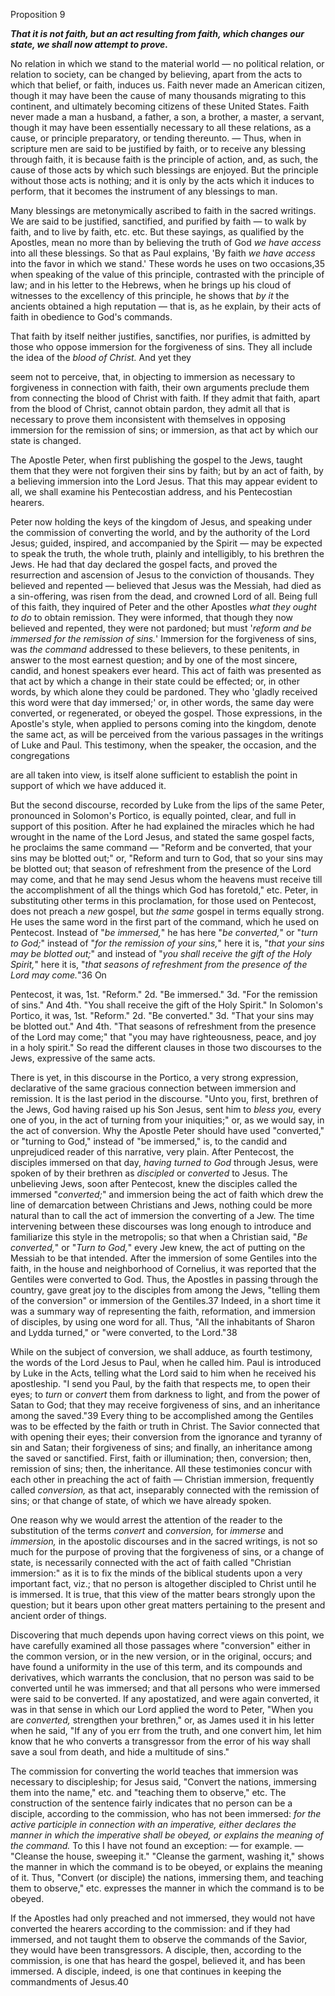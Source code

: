 Proposition 9 

***That it is not faith, but an act resulting from faith, which changes our state, we shall now attempt to prove.***  

No relation in which we stand to the material world — no political relation, or relation to society, can be changed by believing, apart from the acts to which that belief, or faith, induces us. Faith never made an American citizen, though it may have been the cause of many  thousands  migrating  to  this  continent,  and  ultimately becoming citizens of these United States. Faith never made a man a husband, a father, a son, a brother, a master, a servant, though it may have been essentially necessary to  all these relations, as a cause, or principle preparatory, or tending thereunto. — Thus, when in scripture men are said to be justified by faith, or to receive any blessing through faith, it is because faith is the principle of action, and, as such, the cause of those acts by which such blessings are enjoyed. But the principle without those acts is nothing; and it is only by the acts which it induces to perform, that it becomes the instrument of any blessings to man. 

Many blessings are metonymically ascribed to faith in the sacred writings. We are said to be justified, sanctified, and purified by faith — to  walk  by faith,  and to  live by  faith,  etc. etc. But these sayings,  as  qualified  by  the  Apostles,  mean  no  more  than  by believing the truth of God *we have access* into all these blessings. So that as Paul explains, 'By faith *we have access* into the favor in which we stand.' These words he uses on two occasions,35 when speaking  of  the  value  of  this  principle,  contrasted  with  the principle of law; and in his letter to the Hebrews, when he brings up his cloud of witnesses to the excellency of this principle, he shows that *by it* the ancients obtained a high reputation — that is, as he explain, by their acts of faith in obedience to God's commands. 

That  faith  by  itself  neither  justifies,  sanctifies,  nor  purifies,  is admitted by those who oppose immersion for the forgiveness of sins. They all include the idea of the *blood of Christ.* And yet they 


seem not to perceive, that, in objecting to immersion as necessary to  forgiveness  in  connection  with  faith,  their  own  arguments preclude them from connecting the blood of Christ with faith. If they admit that faith, apart from the blood of Christ, cannot obtain pardon, they admit all that is necessary to prove them inconsistent with themselves in opposing immersion for the remission of sins; or immersion, as that act by which our state is changed. 

The Apostle Peter, when first publishing the gospel to the Jews, taught them that they were not forgiven their sins by faith; but by an act of faith, by a believing immersion into the Lord Jesus. That this may appear evident to all, we shall examine his Pentecostian address, and his Pentecostian hearers. 

Peter now holding the keys of the kingdom of Jesus, and speaking under  the  commission  of  converting  the  world,  and  by  the authority of the Lord Jesus; guided, inspired, and accompanied by the Spirit — may be expected to speak the truth, the whole truth, plainly and intelligibly, to his brethren the Jews. He had that day declared  the  gospel  facts,  and  proved  the  resurrection  and ascension of Jesus to the conviction of thousands. They believed and repented — believed that Jesus was the Messiah, had died as a sin-offering, was risen from the dead, and crowned Lord of all. Being  full  of  this  faith,  they  inquired  of  Peter  and  the  other Apostles *what they ought to do* to obtain remission. They were informed, that though they now believed and repented, they were not pardoned; but must '*reform and be immersed for the remission of sins.*' Immersion for the forgiveness of sins, was *the command* addressed to these believers, to these penitents, in answer to the most earnest question; and by one of the most sincere, candid, and honest speakers ever heard. This act of faith was presented as that act by which a change in their state could be effected; or, in other words, by which alone they could be pardoned. They who 'gladly received this word were that day immersed;' or, in other words, the same day were converted, or regenerated, or obeyed the gospel. Those expressions, in the Apostle's style, when applied to persons coming into the kingdom, denote the same act, as will be perceived from the various passages in the writings of Luke and Paul. This testimony, when the speaker, the occasion, and the congregations 

are all taken into view, is itself alone sufficient to establish the point in support of which we have adduced it. 

But the second discourse, recorded by Luke from the lips of the same Peter, pronounced in Solomon's Portico, is equally pointed, clear, and full in support of this position. After he had explained the miracles which he had wrought in the name of the Lord Jesus, and  stated  the  same  gospel  facts,  he  proclaims  the  same command — "Reform  and  be  converted,  that  your  sins  may  be blotted out;" or, "Reform and turn to God, that so your sins may be blotted out; that season of refreshment from the presence of the Lord may come, and that he may send Jesus whom the heavens must receive till the accomplishment of all the things which God has  foretold,"  etc.  Peter,  in  substituting  other  terms  in  this proclamation, for those used on Pentecost, does not preach a *new* gospel, but *the same* gospel in terms equally strong. He uses the same word in the first part of the command, which he used on Pentecost. Instead of "*be immersed,*" he has here "*be converted,*" or "*turn to God;*" instead of "*for the remission of your sins,*" here it is, "*that  your  sins  may  be  blotted  out;*"  and  instead  of  "*you  shall receive  the  gift  of  the  Holy  Spirit,*"  here  it  is,  "*that  seasons  of refreshment  from  the  presence  of  the  Lord  may  come.*"36  On 

Pentecost, it was, 1st. "Reform." 2d. "Be immersed." 3d. "For the remission of sins." And 4th. "You shall receive the gift of the Holy Spirit."  In  Solomon's  Portico,  it  was,  1st.  "Reform."  2d.  "Be converted."  3d.  "That  your  sins  may  be  blotted  out."  And  4th. "That seasons of refreshment from the presence of the Lord may come;" that "you may have righteousness, peace, and joy in a holy spirit." So read the different clauses in those two discourses to the Jews, expressive of the same acts. 

There  is  yet,  in  this  discourse  in  the  Portico,  a  very  strong expression, declarative of the same gracious connection between immersion  and  remission.  It  is  the  last  period  in  the  discourse. "Unto you, first, brethren of the Jews, God having raised up his Son Jesus, sent him to *bless you,* every one of you, in the act of turning from your iniquities;" or, as we would say, in the act of conversion. Why the Apostle Peter should have used "converted," or "turning to God," instead of "be immersed," is, to the candid and unprejudiced reader of this narrative, very plain. After Pentecost, the disciples immersed on that day, *having turned to God* through Jesus, were spoken of by their brethren as *discipled* or *converted* to Jesus.  The  unbelieving  Jews,  soon  after  Pentecost,  knew  the disciples called the immersed "*converted;*" and immersion being the  act  of  faith  which  drew  the  line  of  demarcation  between Christians and Jews, nothing could be more natural than to call the act of immersion the converting of a Jew. The time intervening between  these  discourses  was  long  enough  to  introduce  and familiarize this style in the metropolis; so that when a Christian said, "*Be converted,*" or "*Turn to God,*" every Jew knew, the act of putting on the Messiah to be that intended. After the immersion of some Gentiles into the faith, in the house and neighborhood of Cornelius, it was reported that the Gentiles were converted to God. Thus, the Apostles in passing through the country, gave great joy to  the  disciples  from  among  the  Jews,  "telling  them  of  the conversion" or immersion of the Gentiles.37 Indeed, in a short time it was a summary way of representing the faith, reformation, and immersion of disciples, by using one word for all. Thus, "All the inhabitants of Sharon and Lydda turned," or "were converted, to the Lord."38

While on the subject  of conversion, we shall adduce, as  fourth testimony, the words of the Lord Jesus to Paul, when he called him. Paul is introduced by Luke in the Acts, telling what the Lord said to him when he received his apostleship. "I send you Paul, by the faith that respects me, to open their eyes; to *turn* or *convert* them from darkness to light, and from the power of Satan to God; that  they  may  receive  forgiveness  of  sins,  and  an  inheritance among the saved."39 Every thing to be accomplished among the Gentiles was to be effected by the faith or truth in Christ. The Savior  connected  that  with  opening  their  eyes;  their  conversion from the ignorance and tyranny of sin and Satan; their forgiveness of sins; and finally, an inheritance among the saved or sanctified. First,  faith  or  illumination;  then,  conversion;  then,  remission  of sins; then, the inheritance. All these testimonies concur with each other in preaching the act of faith — Christian immersion, frequently called  *conversion,*  as  that  act,  inseparably  connected  with  the remission of sins; or that change of state, of which we have already spoken. 

One reason why we would arrest the attention of the reader to the substitution of the terms *convert* and *conversion,* for *immerse* and *immersion,* in the apostolic discourses and in the sacred writings, is not so much for the purpose of proving that the forgiveness of sins, or a change of state, is necessarily connected with the act of faith called  "Christian  immersion:"  as  it  is  to  fix  the  minds  of  the biblical students upon a very important fact, viz.; that no person is altogether discipled to Christ until he is immersed. It is true, that this view of the matter bears strongly upon the question; but it bears upon other great matters pertaining to the present and ancient order of things. 

Discovering that much depends upon having correct views on this point,  we  have  carefully  examined  all  those  passages  where "conversion" either in the common version, or in the new version, or in the original, occurs; and have found a uniformity in the use of this term, and its compounds and derivatives, which warrants the conclusion, that no person was said to be converted until he was immersed; and that all persons who were immersed were said to be converted. If any apostatized, and were again converted, it was in that sense in which our Lord applied the word to Peter, "When you are *converted,* strengthen your brethren," or, as James used it in his letter when he said,  "If any of  you err from the truth, and one convert him, let him know that he who converts a transgressor from the error of his way shall save a soul from death, and hide a multitude of sins." 

The commission for converting the world teaches that immersion was necessary to discipleship; for Jesus said, "Convert the nations, immersing  them  into  the  name,"  etc.  and  "teaching  them  to observe," etc. The construction of the sentence fairly indicates that no person can be a disciple, according to the commission, who has not been immersed: *for the active participle in connection with an imperative,  either  declares  the  manner  in  which  the  imperative shall be obeyed, or explains the meaning of the command.* To this I have not found an exception: — for example. —  "Cleanse the house, sweeping it." "Cleanse the garment, washing it," shows the manner in which the command is to be obeyed, or explains the meaning of it. Thus, "Convert (or disciple) the nations, immersing them, and teaching them to observe," etc. expresses the manner in which the command is to be obeyed. 

If the Apostles had only preached and not immersed, they would not have converted the hearers according to the commission: and if they had immersed, and not taught them to observe the commands of the Savior, they would have been transgressors. A disciple, then, according  to  the  commission,  is  one  that  has  heard  the  gospel, believed it, and has been immersed. A disciple, indeed, is one that continues in keeping the commandments of Jesus.40

